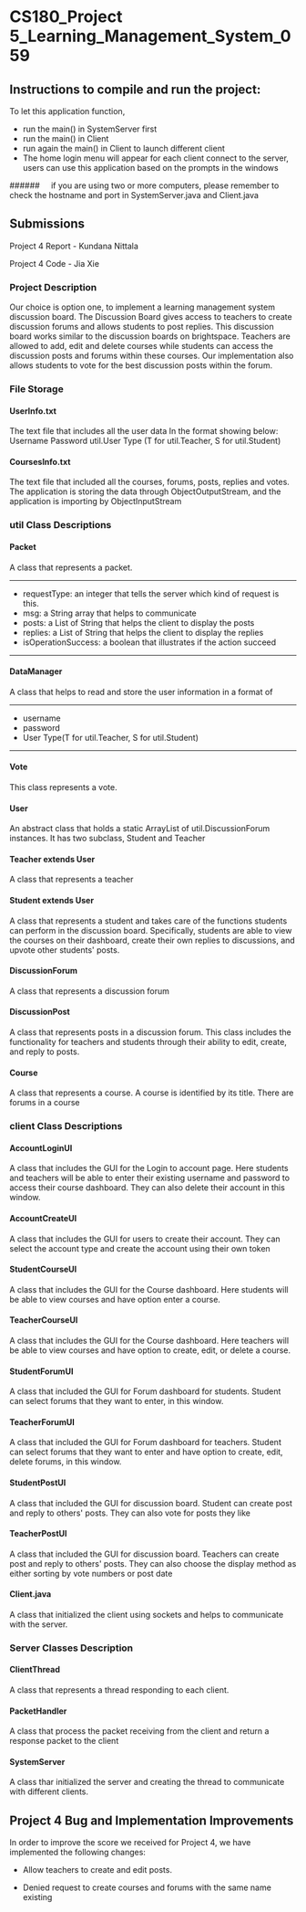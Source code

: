 # CS180_Project 5_Learning_Management_System_059

## Instructions to compile and run the project:


To let this application function,
* run the main() in SystemServer first
* run the main() in Client
* run again the main() in Client to launch different client
* The home login menu will appear for each client connect to the server, users can use this application based on the prompts in the windows

######&nbsp;&nbsp;&nbsp;&nbsp;&nbsp;if you are using two or more computers, please remember to check the hostname and port in SystemServer.java and Client.java

## Submissions

Project 4 Report - Kundana Nittala

Project 4 Code - Jia Xie

### Project Description
Our choice is option one, to implement a learning management system discussion board. The Discussion Board gives access 
to teachers to create discussion forums and allows students to post replies. This discussion board works similar to the 
discussion boards on brightspace. Teachers are allowed to add, edit and delete courses while students can access the 
discussion posts and forums within these courses. Our implementation also allows students to vote for the best 
discussion posts within the forum.

### File Storage

#### UserInfo.txt
The text file that includes all the user data
In the format showing below:
Username
Password
util.User Type (T for util.Teacher, S for util.Student)

#### CoursesInfo.txt
The text file that included all the courses, forums, posts, replies and votes.
The application is storing the data through ObjectOutputStream, and the application is importing by ObjectInputStream

### util Class Descriptions

#### Packet
A class that represents a packet. 
 * ************************************
* requestType: an integer that tells the server which kind of request is this.
* msg: a String array that helps to communicate
* posts: a List of String that helps the client to display the posts
* replies: a List of String that helps the client to display the replies
* isOperationSuccess: a boolean that illustrates if the action succeed
 * ************************************

#### DataManager
A class that helps to read and store the user information in a format of
 * ************************************
* username
* password
* User Type(T for util.Teacher, S for util.Student)
 * ************************************
#### Vote  
This class represents a vote.

#### User
An abstract class that holds a static ArrayList of util.DiscussionForum instances.
It has two subclass, Student and Teacher
#### Teacher extends User
A class that represents a teacher

#### Student extends User
A class that represents a student and takes care of the functions students can perform in the discussion board. Specifically, students are able to view the courses on their dashboard, create their own replies to discussions, and upvote other students' posts.

#### DiscussionForum
A class that represents a discussion forum

#### DiscussionPost
A class that represents posts in a discussion forum. This class includes the functionality for teachers and students through their ability to edit, create, and reply to posts.

#### Course
A class that represents a course. A course is identified by its title. There are forums in a course

### client Class Descriptions

#### AccountLoginUI

A class that includes the GUI for the Login to account page. Here students and teachers will be able to enter their
existing username and password to access their course dashboard. They can also delete their account in this window.

#### AccountCreateUI

A class that includes the GUI for users to create their account. They can select the account type and create the
account using their own token
#### StudentCourseUI

A class that includes the GUI for the Course dashboard. 
Here students will be able to view courses and have option enter a course.

#### TeacherCourseUI

A class that includes the GUI for the Course dashboard.
Here teachers will be able to view courses and have option to create, edit, or delete a course.

#### StudentForumUI

A class that included the GUI for Forum dashboard for students. 
Student can select forums that they want to enter, in this window.

#### TeacherForumUI

A class that included the GUI for Forum dashboard for teachers.
Student can select forums that they want to enter and have option to create, edit, delete
forums, in this window.

#### StudentPostUI
A class that included the GUI for discussion board. Student can create post and reply to others' posts. 
They can also vote for posts they like

#### TeacherPostUI
A class that included the GUI for discussion board. Teachers can create post and reply to others' posts.
They can also choose the display method as either sorting by vote numbers or post date


#### Client.java

A class that initialized the client using sockets and helps to communicate with the server.

### Server Classes Description

#### ClientThread
A class that represents a thread responding to each client.

#### PacketHandler

A class that process the packet receiving from the client and return a response packet to the client

#### SystemServer
A class thar initialized the server and creating the thread to communicate with different clients.

## Project 4 Bug and Implementation Improvements
In order to improve the score we received for Project 4, we have implemented the following changes:

- Allow teachers to create and edit posts.

- Denied request to create courses and forums with the same name existing


